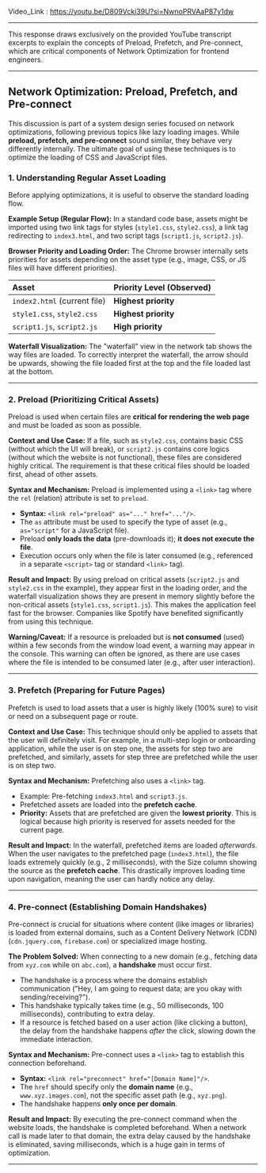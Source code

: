 Video_Link : https://youtu.be/D809Vcki39U?si=NwnoPRVAaP87y1dw

--------------------------------------------------------------------------

This response draws exclusively on the provided YouTube transcript excerpts to explain the concepts of Preload, Prefetch, and Pre-connect, which are critical components of Network Optimization for frontend engineers.

---

## Network Optimization: Preload, Prefetch, and Pre-connect

This discussion is part of a system design series focused on network optimizations, following previous topics like lazy loading images. While **preload, prefetch, and pre-connect** sound similar, they behave very differently internally. The ultimate goal of using these techniques is to optimize the loading of CSS and JavaScript files.

### 1. Understanding Regular Asset Loading

Before applying optimizations, it is useful to observe the standard loading flow.

**Example Setup (Regular Flow):** In a standard code base, assets might be imported using two link tags for styles (`style1.css`, `style2.css`), a link tag redirecting to `index3.html`, and two script tags (`script1.js`, `script2.js`).

**Browser Priority and Loading Order:** The Chrome browser internally sets priorities for assets depending on the asset type (e.g., image, CSS, or JS files will have different priorities).

|Asset|Priority Level (Observed)|
|:--|:--|
|`index2.html` (current file)|**Highest priority**|
|`style1.css`, `style2.css`|**Highest priority**|
|`script1.js`, `script2.js`|**High priority**|

**Waterfall Visualization:** The "waterfall" view in the network tab shows the way files are loaded. To correctly interpret the waterfall, the arrow should be upwards, showing the file loaded first at the top and the file loaded last at the bottom.

---

### 2. Preload (Prioritizing Critical Assets)

Preload is used when certain files are **critical for rendering the web page** and must be loaded as soon as possible.

**Context and Use Case:** If a file, such as `style2.css`, contains basic CSS (without which the UI will break), or `script2.js` contains core logics (without which the website is not functional), these files are considered highly critical. The requirement is that these critical files should be loaded first, ahead of other assets.

**Syntax and Mechanism:** Preload is implemented using a `<link>` tag where the `rel` (relation) attribute is set to `preload`.

- **Syntax:** `<link rel="preload" as="..." href="..."/>`.
- The `as` attribute must be used to specify the type of asset (e.g., `as="script"` for a JavaScript file).
- Preload **only loads the data** (pre-downloads it); **it does not execute the file**.
- Execution occurs only when the file is later consumed (e.g., referenced in a separate `<script>` tag or standard `<link>` tag).

**Result and Impact:** By using preload on critical assets (`script2.js` and `style2.css` in the example), they appear first in the loading order, and the waterfall visualization shows they are present in memory slightly before the non-critical assets (`style1.css`, `script1.js`). This makes the application feel fast for the browser. Companies like Spotify have benefited significantly from using this technique.

**Warning/Caveat:** If a resource is preloaded but is **not consumed** (used) within a few seconds from the window load event, a warning may appear in the console. This warning can often be ignored, as there are use cases where the file is intended to be consumed later (e.g., after user interaction).

---

### 3. Prefetch (Preparing for Future Pages)

Prefetch is used to load assets that a user is highly likely (100% sure) to visit or need on a subsequent page or route.

**Context and Use Case:** This technique should only be applied to assets that the user will definitely visit. For example, in a multi-step login or onboarding application, while the user is on step one, the assets for step two are prefetched, and similarly, assets for step three are prefetched while the user is on step two.

**Syntax and Mechanism:** Prefetching also uses a `<link>` tag.

- Example: Pre-fetching `index3.html` and `script3.js`.
- Prefetched assets are loaded into the **prefetch cache**.
- **Priority:** Assets that are prefetched are given the **lowest priority**. This is logical because high priority is reserved for assets needed for the current page.

**Result and Impact:** In the waterfall, prefetched items are loaded _afterwards_. When the user navigates to the prefetched page (`index3.html`), the file loads extremely quickly (e.g., 2 milliseconds), with the Size column showing the source as the **prefetch cache**. This drastically improves loading time upon navigation, meaning the user can hardly notice any delay.

---

### 4. Pre-connect (Establishing Domain Handshakes)

Pre-connect is crucial for situations where content (like images or libraries) is loaded from external domains, such as a Content Delivery Network (CDN) (`cdn.jquery.com`, `firebase.com`) or specialized image hosting.

**The Problem Solved:** When connecting to a new domain (e.g., fetching data from `xyz.com` while on `abc.com`), a **handshake** must occur first.

- The handshake is a process where the domains establish communication ("Hey, I am going to request data; are you okay with sending/receiving?").
- This handshake typically takes time (e.g., 50 milliseconds, 100 milliseconds), contributing to extra delay.
- If a resource is fetched based on a user action (like clicking a button), the delay from the handshake happens _after_ the click, slowing down the immediate interaction.

**Syntax and Mechanism:** Pre-connect uses a `<link>` tag to establish this connection beforehand.

- **Syntax:** `<link rel="preconnect" href="[Domain Name]"/>`.
- The `href` should specify only the **domain name** (e.g., `www.xyz.images.com`), not the specific asset path (e.g., `xyz.png`).
- The handshake happens **only once per domain**.

**Result and Impact:** By executing the pre-connect command when the website loads, the handshake is completed beforehand. When a network call is made later to that domain, the extra delay caused by the handshake is eliminated, saving milliseconds, which is a huge gain in terms of optimization.

--------------------------------------------------------------------------